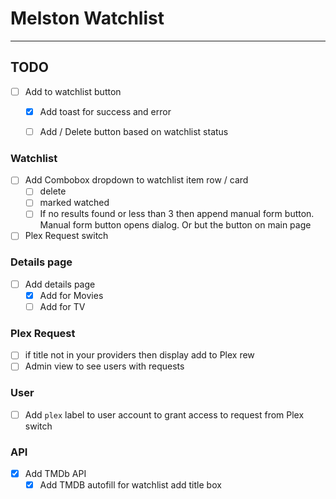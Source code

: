 
# Melston Watchlist

---

## TODO

- [ ] Add to watchlist button
  - [x] Add toast for success and error
  - [ ] Add / Delete button based on watchlist status


### Watchlist

- [ ] Add Combobox dropdown to watchlist item row / card
  - [ ] delete
  - [ ] marked watched
  - [ ] If no results found or less than 3 then append manual form button. Manual form button opens dialog. Or but the button on main page
- [ ] Plex Request switch

### Details page

- [ ] Add details page
  - [x] Add for Movies
  - [ ] Add for TV

### Plex Request

- [ ] if title not in your providers then display add to Plex rew
- [ ] Admin view to see users with requests

### User

- [ ] Add `plex` label to user account to grant access to request from Plex switch

### API

- [X] Add TMDb API
  - [X] Add TMDB autofill for watchlist add title box